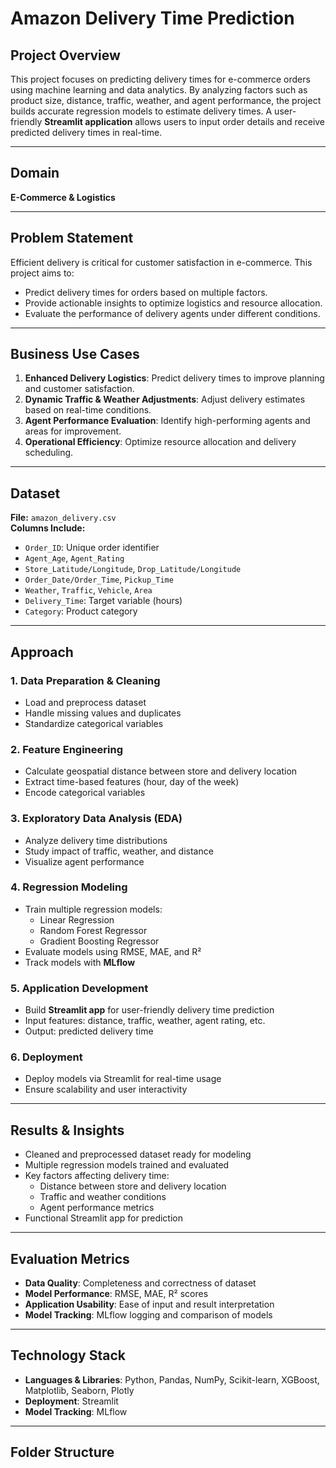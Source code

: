 # Amazon Delivery Time Prediction

## Project Overview
This project focuses on predicting delivery times for e-commerce orders using machine learning and data analytics. By analyzing factors such as product size, distance, traffic, weather, and agent performance, the project builds accurate regression models to estimate delivery times. A user-friendly **Streamlit application** allows users to input order details and receive predicted delivery times in real-time.

---

## Domain
**E-Commerce & Logistics**

---

## Problem Statement
Efficient delivery is critical for customer satisfaction in e-commerce. This project aims to:
- Predict delivery times for orders based on multiple factors.
- Provide actionable insights to optimize logistics and resource allocation.
- Evaluate the performance of delivery agents under different conditions.

---

## Business Use Cases
1. **Enhanced Delivery Logistics**: Predict delivery times to improve planning and customer satisfaction.  
2. **Dynamic Traffic & Weather Adjustments**: Adjust delivery estimates based on real-time conditions.  
3. **Agent Performance Evaluation**: Identify high-performing agents and areas for improvement.  
4. **Operational Efficiency**: Optimize resource allocation and delivery scheduling.

---

## Dataset
**File:** `amazon_delivery.csv`  
**Columns Include:**
- `Order_ID`: Unique order identifier  
- `Agent_Age`, `Agent_Rating`  
- `Store_Latitude/Longitude`, `Drop_Latitude/Longitude`  
- `Order_Date/Order_Time`, `Pickup_Time`  
- `Weather`, `Traffic`, `Vehicle`, `Area`  
- `Delivery_Time`: Target variable (hours)  
- `Category`: Product category  

---

## Approach

### 1. Data Preparation & Cleaning
- Load and preprocess dataset
- Handle missing values and duplicates
- Standardize categorical variables

### 2. Feature Engineering
- Calculate geospatial distance between store and delivery location
- Extract time-based features (hour, day of the week)
- Encode categorical variables

### 3. Exploratory Data Analysis (EDA)
- Analyze delivery time distributions
- Study impact of traffic, weather, and distance
- Visualize agent performance

### 4. Regression Modeling
- Train multiple regression models:
  - Linear Regression
  - Random Forest Regressor
  - Gradient Boosting Regressor
- Evaluate models using RMSE, MAE, and R²
- Track models with **MLflow**

### 5. Application Development
- Build **Streamlit app** for user-friendly delivery time prediction
- Input features: distance, traffic, weather, agent rating, etc.
- Output: predicted delivery time

### 6. Deployment
- Deploy models via Streamlit for real-time usage
- Ensure scalability and user interactivity

---

## Results & Insights
- Cleaned and preprocessed dataset ready for modeling  
- Multiple regression models trained and evaluated  
- Key factors affecting delivery time:
  - Distance between store and delivery location
  - Traffic and weather conditions
  - Agent performance metrics  
- Functional Streamlit app for prediction

---

## Evaluation Metrics
- **Data Quality**: Completeness and correctness of dataset  
- **Model Performance**: RMSE, MAE, R² scores  
- **Application Usability**: Ease of input and result interpretation  
- **Model Tracking**: MLflow logging and comparison of models  

---

## Technology Stack
- **Languages & Libraries**: Python, Pandas, NumPy, Scikit-learn, XGBoost, Matplotlib, Seaborn, Plotly  
- **Deployment**: Streamlit  
- **Model Tracking**: MLflow  

---

## Folder Structure
